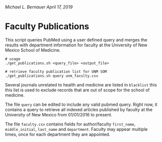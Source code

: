 _Michael L. Bernauer_
_April 17, 2019_

# Faculty Publications

This script queries PubMed using a user defined query and merges the results
with department information for faculty at the University of New Mexico School
of Medicine.

```
# usage
./get_publications.sh <query_file> <output_file>
```

```
# retrieve faculty publication list for UNM SOM
./get_publications.sh query unm_faculty.csv
```

Several journals unrelated to health and medicine are listed in `blacklist` this
this list is used to exclude records that are out of scope for the school of
medicine.

The file `query` can be edited to include any valid pubmed query. Right now, it
contains a query to retrieve all indexed articles published by faculty at the
University of New Mexico from 01/01/2016 to present.

The file `faculty.csv` contains fields for author/faculty `first_name`,
`middle_initial`, `last_name` and `department`. Faculty may appear multiple
times, once for each department they are appointed.

